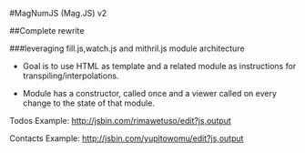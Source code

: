 #MagNumJS (Mag.JS) v2

##Complete rewrite

###leveraging fill.js,watch.js and mithril.js module architecture

* Goal is to use HTML as template and a related module as instructions for transpiling/interpolations.

* Module has a constructor, called once and a viewer called on every change to the state of that module.

Todos Example: 
http://jsbin.com/rimawetuso/edit?js,output


Contacts Example:
http://jsbin.com/yupitowomu/edit?js,output

